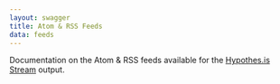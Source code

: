 ```yaml
---
layout: swagger
title: Atom & RSS Feeds
data: feeds
---
```


Documentation on the Atom & RSS feeds available for the
[Hypothes.is Stream](http://hypothes.is/stream) output.
